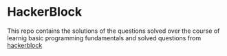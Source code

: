 # HackerBlock 

This repo contains the solutions of the questions solved over the course of learnig basic programming fundamentals and solved questions from [hackerblock](https://hack.codingblocks.com/)
